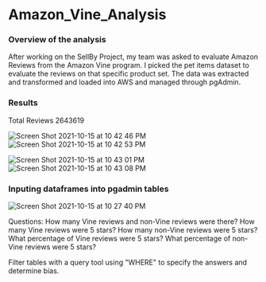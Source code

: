 # Amazon_Vine_Analysis

### Overview of the analysis
After working on the SellBy Project, my team was asked to evaluate Amazon Reviews from the Amazon Vine program. I picked the pet items dataset to evaluate the reviews on that specific product set. The data was extracted and transformed and loaded into AWS and managed through pgAdmin. 


### Results
Total Reviews 2643619

![Screen Shot 2021-10-15 at 10 42 46 PM](https://user-images.githubusercontent.com/82982952/137570588-b8480644-9d59-43b3-8940-a408f9106ccb.png)
![Screen Shot 2021-10-15 at 10 42 53 PM](https://user-images.githubusercontent.com/82982952/137570590-d91840d8-a290-4c50-a181-458eee13a0d4.png)

![Screen Shot 2021-10-15 at 10 43 01 PM](https://user-images.githubusercontent.com/82982952/137570591-7700db6e-4010-4e87-bb1d-f099187f856a.png)
![Screen Shot 2021-10-15 at 10 43 08 PM](https://user-images.githubusercontent.com/82982952/137570592-159be584-4675-4c5b-94e1-351d43fee180.png)


### Inputing dataframes into pgadmin tables
![Screen Shot 2021-10-15 at 10 27 40 PM](https://user-images.githubusercontent.com/82982952/137570102-15844ba6-6496-4718-8e6e-401dc129475f.png)

Questions: How many Vine reviews and non-Vine reviews were there?
How many Vine reviews were 5 stars? How many non-Vine reviews were 5 stars?
What percentage of Vine reviews were 5 stars? What percentage of non-Vine reviews were 5 stars?

Filter tables with a query tool using "WHERE" to specify the answers and determine bias.

